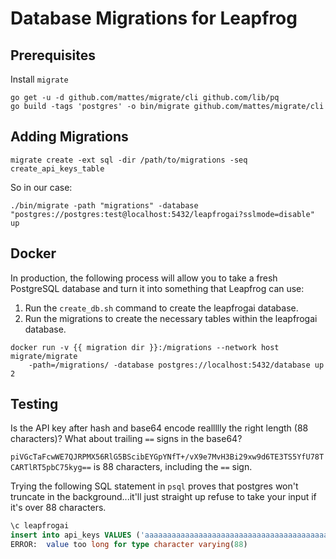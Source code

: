 # Database Migrations for Leapfrog

## Prerequisites

Install `migrate`

```shell
go get -u -d github.com/mattes/migrate/cli github.com/lib/pq
go build -tags 'postgres' -o bin/migrate github.com/mattes/migrate/cli
```

## Adding Migrations

```shell
migrate create -ext sql -dir /path/to/migrations -seq create_api_keys_table
```

So in our case:

```shell
./bin/migrate -path "migrations" -database "postgres://postgres:test@localhost:5432/leapfrogai?sslmode=disable" up
```

## Docker

In production, the following process will allow you to take a fresh PostgreSQL database and turn it into something that Leapfrog can use:

1. Run the `create_db.sh` command to create the leapfrogai database.
2. Run the migrations to create the necessary tables within the leapfrogai database.

```shell
docker run -v {{ migration dir }}:/migrations --network host migrate/migrate
    -path=/migrations/ -database postgres://localhost:5432/database up 2
```

## Testing

Is the API key after hash and base64 encode reallllly the right length (88 characters)? What about trailing `==` signs in the base64?

`piVGcTaFcwWE7QJRPMX56RlG5BScibEYGpYNfT+/vX9e7MvH3Bi29xw9d6TE3TS5YfU78TCARTlRT5pbC75kyg==` is 88 characters, including the `==` sign.

Trying the following SQL statement in `psql` proves that postgres won't truncate in the background...it'll just straight up refuse to take your input if it's over 88 characters.

```sql
\c leapfrogai
insert into api_keys VALUES ('aaaaaaaaaaaaaaaaaaaaaaaaaaaaaaaaaaaaaaaaaaaaaaaaaaaaaaaaaaaaaaaaaaaaaaaaaaaaaaaaaaaaaaaaaaaaaaaaaaaa', 'test');
ERROR:  value too long for type character varying(88)
```